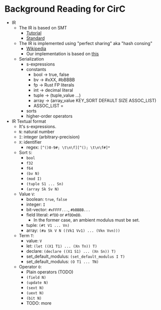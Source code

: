 # Background Reading for CirC

* IR
   * The IR is based on SMT
      * [Tutorial](https://rise4fun.com/z3/tutorial)
      * [Standard](http://smtlib.cs.uiowa.edu/standard.shtml)
   * The IR is implemented using "perfect sharing" aka "hash consing"
      * [Wikipedia](https://en.wikipedia.org/wiki/Hash_consing)
      * Our implementation is based on
         [this](https://docs.rs/hashconsing/1.3.0/hashconsing/)
   * Serialization
      * s-expressions
      * constants
        * bool -> true, false
        * bv -> #xXX, #bBBBB
        * fp -> Rust FP literals
        * int -> decimal literal
        * tuple -> (tuple_value ...)
        * array -> (array_value KEY_SORT DEFAULT SIZE ASSOC_LIST)
        * ASSOC_LIST =
      * sorts
      * higher-order operators
* IR Textual format
  * It's s-expressions.
  * `N`: natural number
  * `I`: integer (arbitrary-precision)
  * `X`: identifier
    * regex: `[^()0-9#; \t\n\f][^(); \t\n\f#]*`
  * Sort `S`:
    * `bool`
    * `f32`
    * `f64`
    * `(bv N)`
    * `(mod I)`
    * `(tuple S1 ... Sn)`
    * `(array Sk Sv N)`
  * Value `V`:
    * boolean: `true`, `false`
    * integer: `I`
    * bit-vector: `#xFFFF...`, `#bBBBB...`
    * field literal: `#fDD` or `#fDDmDD`.
      * In the former case, an ambient modulus must be set.
    * tuple: `(#t V1 ... Vn)`
    * array: `(#a Sk V N ((Vk1 Vv1) ... (Vkn Vvn)))`
  * Term `T`:
    * value: `V`
    * let: `(let ((X1 T1) ... (Xn Tn)) T)`
    * declare: `(declare ((X1 S1) ... (Xn Sn)) T)`
    * set_default_modulus: `(set_default_modulus I T)`
    * set_default_modulus: `(O T1 ... TN)`
  * Operator `O`:
    * Plain operators (TODO)
    * `(field N)`
    * `(update N)`
    * `(sext N)`
    * `(uext N)`
    * `(bit N)`
    * TODO: more
